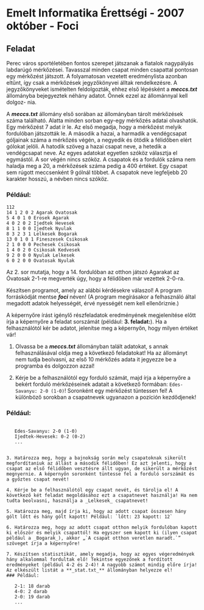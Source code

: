 # Emelt Informatika Érettségi - 2007 október - Foci

## Feladat
Perec város sportéletében fontos szerepet játszanak a fiatalok nagypályás labdarúgó mérkőzései. Tavasszal minden csapat minden csapattal pontosan egy mérkőzést játszott. A folyamatosan vezetett eredménylista azonban eltűnt, így csak a mérkőzések jegyzőkönyvei álltak rendelkezésre. A jegyzőkönyveket ismételten feldolgozták, ehhez első lépésként a **_meccs.txt_** állományba bejegyeztek néhány adatot. Önnek ezzel az állománnyal kell dolgoz-
nia.

A **_meccs.txt_** állomány első sorában az állományban tárolt mérkőzések száma található. Alatta minden sorban egy-egy mérkőzés adatai olvashatók. Egy mérkőzést 7 adat ír le. Az első megadja, hogy a mérkőzést melyik fordulóban játszották le. A második a hazai, a harmadik a vendégcsapat góljainak száma a mérkőzés végén, a negyedik és ötödik a félidőben elért gólokat jelöli. A hatodik szöveg a hazai csapat neve, a hetedik a vendégcsapat neve. Az egyes adatokat egyetlen szóköz választja el egymástól. A sor végén nincs szóköz. A csapatok és a fordulók száma nem haladja meg a 20, a mérkőzések száma pedig a 400 értéket. Egy csapat sem rúgott meccsenként 9 gólnál többet. A csapatok neve legfeljebb 20 karakter hosszú, a névben nincs szóköz.

### Például:
```
112
14 1 2 0 2 Agarak Ovatosak
5 4 0 1 0 Erosek Agarak
4 0 2 0 2 Ijedtek Hevesek
8 1 1 0 0 Ijedtek Nyulak
8 3 2 3 1 Lelkesek Bogarak
13 0 1 0 1 Fineszesek Csikosak
2 1 0 0 0 Pechesek Csikosak
1 4 0 2 0 Csikosak Kedvesek
9 2 0 0 0 Nyulak Lelkesek
6 0 2 0 0 Ovatosak Nyulak
```

Az 2. sor mutatja, hogy a 14. fordulóban az otthon játszó Agarakat az Óvatosak 2-1-re megverték úgy, hogy a félidőben már vezettek 2-0-ra.

Készítsen programot, amely az alábbi kérdésekre válaszol! A program forráskódját mentse **_foci_** néven! (A program megírásakor a felhasználó által megadott adatok helyességét, érvé
nyességét nem kell ellenőriznie.)

A képernyőre írást igénylő részfeladatok eredményének megjelenítése előtt írja a képernyőre a feladat sorszámát (például: **3. feladat:**). Ha a felhasználótól kér be adatot, jelenítse meg a képernyőn, hogy milyen értéket vár!

1. Olvassa be a **_meccs.txt_** állományban talált adatokat, s annak felhasználásával oldja meg a következő feladatokat! Ha az állományt nem tudja beolvasni, az első 10 mérkőzés adata    it jegyezze be a programba és dolgozzon azzal!

2. Kérje be a felhasználótól egy forduló számát, majd írja a képernyőre a bekért forduló mérkőzéseinek adatait a következő formában: `Edes-Savanyu: 2-0 (1-0)`! Soronként egy mérkőzést tüntessen fel! A különböző sorokban a csapatnevek ugyanazon a pozíción kezdődjenek!
### Például:
>```
       Edes-Savanyu: 2-0 (1-0)
       Ijedtek-Hevesek: 0-2 (0-2)
       ...
```

3. Határozza meg, hogy a bajnokság során mely csapatoknak sikerült megfordítaniuk az állást a második félidőben! Ez azt jelenti, hogy a csapat az első félidőben vesztésre állt ugyan, de sikerült a mérkőzést megnyernie. A képernyőn soronként tüntesse fel a forduló sorszámát és a győztes csapat nevét!

4. Kérje be a felhasználótól egy csapat nevét, és tárolja el! A következő két feladat megoldásához ezt a csapatnevet használja! Ha nem tudta beolvasni, használja a _Lelkesek_ csapatnevet!

5. Határozza meg, majd írja ki, hogy az adott csapat összesen hány gólt lőtt és hány gólt kapott! Például: `lőtt: 23 kapott: 12`

6. Határozza meg, hogy az adott csapat otthon melyik fordulóban kapott ki először és melyik csapattól! Ha egyszer sem kapott ki (ilyen csapat például a _Bogarak_), akkor „`A csapat otthon veretlen maradt.`” szöveget írja a képernyőre!

7. Készítsen statisztikát, amely megadja, hogy az egyes végeredmények hány alkalommal fordultak elő! Tekintse egyezőnek a fordított eredményeket (például 4-2 és 2-4)! A nagyobb számot mindig előre írja! Az elkészült listát a **_stat.txt_** állományban helyezze el!
### Például:
```
       2-1: 18 darab
       4-0: 2 darab
       2-0: 19 darab
       ...
```